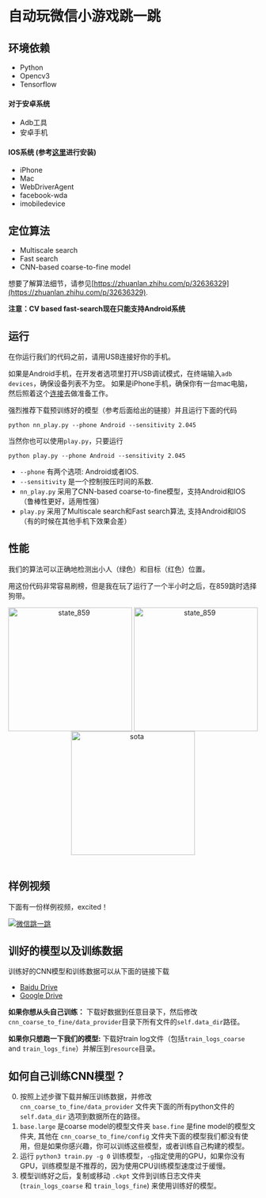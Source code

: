 # 自动玩微信小游戏跳一跳

## 环境依赖

- Python
- Opencv3
- Tensorflow

#### 对于安卓系统

- Adb工具
- 安卓手机

#### IOS系统 (参考[这里](https://testerhome.com/topics/7220)进行安装)

- iPhone
- Mac
- WebDriverAgent
- facebook-wda
- imobiledevice

## 定位算法

- Multiscale search
- Fast search
- CNN-based coarse-to-fine model

想要了解算法细节，请参见[https://zhuanlan.zhihu.com/p/32636329](https://zhuanlan.zhihu.com/p/32636329).

**注意：CV based fast-search现在只能支持Android系统**

## 运行

在你运行我们的代码之前，请用USB连接好你的手机。

如果是Android手机，在开发者选项里打开USB调试模式，在终端输入`adb devices`，确保设备列表不为空。
如果是iPhone手机，确保你有一台mac电脑，然后照着这个[连接](https://testerhome.com/topics/7220)去做准备工作。

强烈推荐下载预训练好的模型（参考后面给出的链接）并且运行下面的代码

	python nn_play.py --phone Android --sensitivity 2.045

当然你也可以使用`play.py`，只要运行

	python play.py --phone Android --sensitivity 2.045

- `--phone` 有两个选项: Android或者IOS.
- `--sensitivity` 是一个控制按压时间的系数.
- `nn_play.py` 采用了CNN-based coarse-to-fine模型，支持Android和IOS（鲁棒性更好，适用性强）
- `play.py` 采用了Multiscale search和Fast search算法, 支持Android和IOS（有的时候在其他手机下效果会差）

## 性能

我们的算法可以正确地检测出小人（绿色）和目标（红色）位置。

用这份代码非常容易刷榜，但是我在玩了运行了一个半小时之后，在859跳时选择狗带。

<div align="center">
<img align="center" src="resource/state_859.png" width="250" alt="state_859">
<img align="center" src="resource/state_859_res.png" width="250" alt="state_859">
<img align="center" src="resource/sota.png" width="250" alt="sota">
</div>
<br/>

## 样例视频

下面有一份样例视频，excited！

[![微信跳一跳](https://img.youtube.com/vi/OeTI2Kx8Ehc/0.jpg)](https://youtu.be/OeTI2Kx8Ehc "自动玩微信小游戏跳一跳")

## 训好的模型以及训练数据

训练好的CNN模型和训练数据可以从下面的链接下载
- [Baidu Drive](https://pan.baidu.com/s/1c2rrlra)
- [Google Drive](https://drive.google.com/drive/folders/1tCUf2krzMpkQh_RJL02x0z__4j7MaUI4?usp=sharing)

**如果你想从头自己训练：** 下载好数据到任意目录下，然后修改`cnn_coarse_to_fine/data_provider`目录下所有文件的`self.data_dir`路径。

**如果你只想跑一下我们的模型:** 下载好train log文件（包括`train_logs_coarse` and `train_logs_fine`）并解压到`resource`目录。

## 如何自己训练CNN模型？

0. 按照上述步骤下载并解压训练数据，并修改 `cnn_coarse_to_fine/data_provider` 文件夹下面的所有python文件的`self.data_dir` 选项到数据所在的路径。
0. `base.large` 是coarse model的模型文件夹 `base.fine` 是fine model的模型文件夹, 其他在 `cnn_coarse_to_fine/config` 文件夹下面的模型我们都没有使用，但是如果你感兴趣，你可以训练这些模型，或者训练自己构建的模型。
0. 运行 `python3 train.py -g 0` 训练模型，`-g`指定使用的GPU，如果你没有GPU，训练模型是不推荐的，因为使用CPU训练模型速度过于缓慢。
0. 模型训练好之后，复制或移动 `.ckpt` 文件到训练日志文件夹(`train_logs_coarse` 和 `train_logs_fine`) 来使用训练好的模型。

